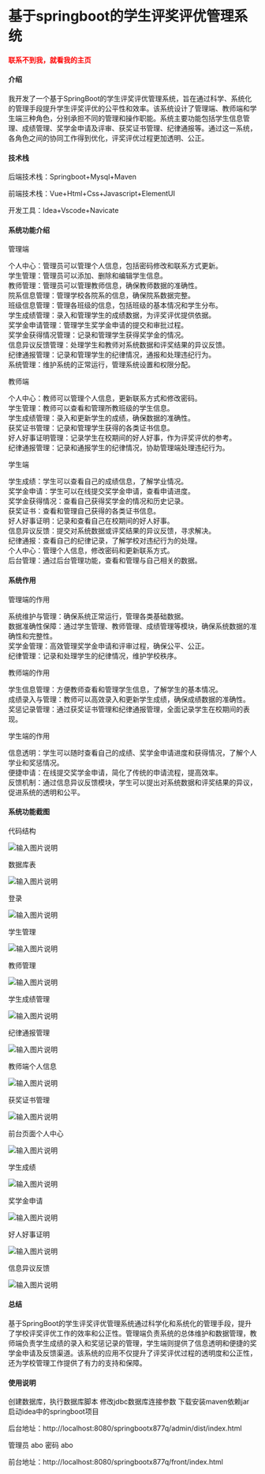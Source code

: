 # 基于springboot的学生评奖评优管理系统

<h4 style='color:red'>联系不到我，就看我的主页 </h4> 
 
#### 介绍

我开发了一个基于SpringBoot的学生评奖评优管理系统，旨在通过科学、系统化的管理手段提升学生评奖评优的公平性和效率。该系统设计了管理端、教师端和学生端三种角色，分别承担不同的管理和操作职能。系统主要功能包括学生信息管理、成绩管理、奖学金申请及评审、获奖证书管理、纪律通报等。通过这一系统，各角色之间的协同工作得到优化，评奖评优过程更加透明、公正。

#### 技术栈

后端技术栈：Springboot+Mysql+Maven

前端技术栈：Vue+Html+Css+Javascript+ElementUI

开发工具：Idea+Vscode+Navicate

#### 系统功能介绍

管理端

个人中心：管理员可以管理个人信息，包括密码修改和联系方式更新。  
学生管理：管理员可以添加、删除和编辑学生信息。  
教师管理：管理员可以管理教师信息，确保教师数据的准确性。  
院系信息管理：管理学校各院系的信息，确保院系数据完整。  
班级信息管理：管理各班级的信息，包括班级的基本情况和学生分布。  
学生成绩管理：录入和管理学生的成绩数据，为评奖评优提供依据。  
奖学金申请管理：管理学生奖学金申请的提交和审批过程。  
奖学金获得情况管理：记录和管理学生获得奖学金的情况。  
信息异议反馈管理：处理学生和教师对系统数据和评奖结果的异议反馈。  
纪律通报管理：记录和管理学生的纪律情况，通报和处理违纪行为。  
系统管理：维护系统的正常运行，管理系统设置和权限分配。  

教师端

个人中心：教师可以管理个人信息，更新联系方式和修改密码。  
学生管理：教师可以查看和管理所教班级的学生信息。  
学生成绩管理：录入和更新学生的成绩，确保数据的准确性。  
获奖证书管理：记录和管理学生获得的各类证书信息。  
好人好事证明管理：记录学生在校期间的好人好事，作为评奖评优的参考。  
纪律通报管理：记录和通报学生的纪律情况，协助管理端处理违纪行为。  

学生端

学生成绩：学生可以查看自己的成绩信息，了解学业情况。  
奖学金申请：学生可以在线提交奖学金申请，查看申请进度。  
奖学金获得情况：查看自己获得奖学金的情况和历史记录。  
获奖证书：查看和管理自己获得的各类证书信息。  
好人好事证明：记录和查看自己在校期间的好人好事。  
信息异议反馈：提交对系统数据或评奖结果的异议反馈，寻求解决。  
纪律通报：查看自己的纪律记录，了解学校对违纪行为的处理。  
个人中心：管理个人信息，修改密码和更新联系方式。  
后台管理：通过后台管理功能，查看和管理与自己相关的数据。  

#### 系统作用

管理端的作用

系统维护与管理：确保系统正常运行，管理各类基础数据。  
数据准确性保障：通过学生管理、教师管理、成绩管理等模块，确保系统数据的准确性和完整性。  
奖学金管理：高效管理奖学金申请和评审过程，确保公平、公正。  
纪律管理：记录和处理学生的纪律情况，维护学校秩序。  

教师端的作用

学生信息管理：方便教师查看和管理学生信息，了解学生的基本情况。  
成绩录入与管理：教师可以高效录入和更新学生成绩，确保成绩数据的准确性。   
奖惩记录管理：通过获奖证书管理和纪律通报管理，全面记录学生在校期间的表现。  

学生端的作用

信息透明：学生可以随时查看自己的成绩、奖学金申请进度和获得情况，了解个人学业和奖惩情况。  
便捷申请：在线提交奖学金申请，简化了传统的申请流程，提高效率。  
反馈机制：通过信息异议反馈模块，学生可以提出对系统数据和评奖结果的异议，促进系统的透明和公平。  

#### 系统功能截图

代码结构

![输入图片说明](images/295ea6810ca64f85da6a06274b125a6.png)

数据库表

![输入图片说明](images/6caf88fc8e1526fed9f40b495e2dcb8.png)

登录

![输入图片说明](images/60c5a11759ebf4d837e04360ed8b51b.png)

学生管理

![输入图片说明](images/6524311464f700b481d8ecb2934e6bd.png)

教师管理

![输入图片说明](images/410ce02ba48d68feb7bb4534427f07e.png)

学生成绩管理

![输入图片说明](images/5deb0cb699a10c9d6c6a1120981e4c4.png)

纪律通报管理

![输入图片说明](images/1bf390fcfaf6a8611141f8ef31e5cbb.png)

教师端个人信息

![输入图片说明](images/649092766f3865062f5c00c254dcf12.png)

获奖证书管理

![输入图片说明](images/a81e85047ce90f1061afae7a5642fe4.png)

前台页面个人中心

![输入图片说明](images/0924b6d137d3d54405fa0a5a3dbb711.png)

学生成绩

![输入图片说明](images/c382160c134daeb0a1d5b944adb2cc4.png)

奖学金申请

![输入图片说明](images/91094deb0a24d72adf491fe14abae10.png)

好人好事证明

![输入图片说明](images/09000919d6ee62355241da44bf53b26.png)

信息异议反馈

![输入图片说明](images/e81157888d0e635c8c91c852512bfbe.png)

#### 总结

基于SpringBoot的学生评奖评优管理系统通过科学化和系统化的管理手段，提升了学校评奖评优工作的效率和公正性。管理端负责系统的总体维护和数据管理，教师端负责学生成绩的录入和奖惩记录的管理，学生端则提供了信息透明和便捷的奖学金申请及反馈渠道。该系统的应用不仅提升了评奖评优过程的透明度和公正性，还为学校管理工作提供了有力的支持和保障。

#### 使用说明

创建数据库，执行数据库脚本 修改jdbc数据库连接参数 下载安装maven依赖jar 启动idea中的springboot项目

后台地址：http://localhost:8080/springbootx877q/admin/dist/index.html

管理员  abo 密码 abo

前台地址：http://localhost:8080/springbootx877q/front/index.html
